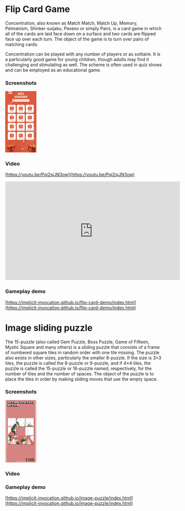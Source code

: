 # Flip Card Game

Concentration, also known as Match Match, Match Up, Memory, Pelmanism, Shinkei-suijaku, Pexeso or simply Pairs, is a card game in which all of the cards are laid face down on a surface and two cards are flipped face up over each turn. The object of the game is to turn over pairs of matching cards.

Concentration can be played with any number of players or as solitaire. It is a particularly good game for young children, though adults may find it challenging and stimulating as well. The scheme is often used in quiz shows and can be employed as an educational game.

### Screenshots
<img src="https://raw.githubusercontent.com/implicit-invocation/playable-ads-demo/master/IMG_3387.PNG" width="100">

### Video
[https://youtu.be/Pqi2sjJN3ow](https://youtu.be/Pqi2sjJN3ow)
<iframe width="560" height="315" src="https://www.youtube.com/embed/Pqi2sjJN3ow" frameborder="0" allow="accelerometer; autoplay; encrypted-media; gyroscope; picture-in-picture" allowfullscreen></iframe>

### Gameplay demo
[https://implicit-invocation.github.io/flip-card-demo/index.html](https://implicit-invocation.github.io/flip-card-demo/index.html)

# Image sliding puzzle

The 15-puzzle (also called Gem Puzzle, Boss Puzzle, Game of Fifteen, Mystic Square and many others) is a sliding puzzle that consists of a frame of numbered square tiles in random order with one tile missing. The puzzle also exists in other sizes, particularly the smaller 8-puzzle. If the size is 3×3 tiles, the puzzle is called the 8-puzzle or 9-puzzle, and if 4×4 tiles, the puzzle is called the 15-puzzle or 16-puzzle named, respectively, for the number of tiles and the number of spaces. The object of the puzzle is to place the tiles in order by making sliding moves that use the empty space.

### Screenshots
<img src="https://raw.githubusercontent.com/implicit-invocation/playable-ads-demo/master/IMG_3389.jpg" width="100">

### Video

### Gameplay demo 
[https://implicit-invocation.github.io/image-puzzle/index.html](https://implicit-invocation.github.io/image-puzzle/index.html)
